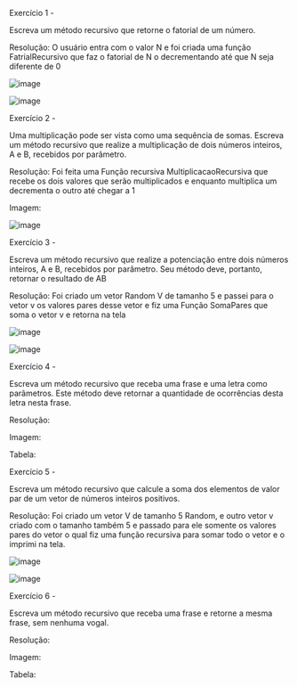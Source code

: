 Exercício 1 -

Escreva um método recursivo que retorne o fatorial de um número.

Resolução: O usuário entra com o valor N e foi criada uma função FatrialRecursivo que faz o fatorial de N o decrementando até que N seja diferente de 0

![image](https://user-images.githubusercontent.com/111787841/194984798-0b09848b-60d0-4278-9cfe-14e56d3f31de.png)

![image](https://user-images.githubusercontent.com/111787841/195216726-3299fd54-fe79-473f-85e9-9b4b02cd8a32.png)


Exercício 2 -

Uma multiplicação pode ser vista como uma sequência de somas. Escreva um método recursivo que realize a multiplicação de dois números inteiros, A e B, recebidos por parâmetro.

Resolução: Foi feita uma Função recursiva MultiplicacaoRecursiva que recebe os dois valores que serão multiplicados e enquanto multiplica um decrementa o outro até chegar a 1 

Imagem:

![image](https://user-images.githubusercontent.com/111787841/195216620-0fec7e28-1759-452a-93ce-ea2e06e4ab5f.png)


Exercício 3 -

Escreva um método recursivo que realize a potenciação entre dois números inteiros, A e B, recebidos por parâmetro. Seu método deve, portanto, retornar o resultado de AB

Resolução: Foi criado um vetor Random V de tamanho 5 e passei para o vetor v os valores pares desse vetor e fiz uma Função SomaPares que soma o vetor v e retorna na tela

![image](https://user-images.githubusercontent.com/111787841/195220604-15a9787a-519f-4de9-9728-e41cb528791c.png)

![image](https://user-images.githubusercontent.com/111787841/195220690-27d87ae0-ab3d-434b-9dc3-09ba84e516d2.png)

Exercício 4 -

Escreva um método recursivo que receba uma frase e uma letra como parâmetros. Este método deve retornar a quantidade de ocorrências desta letra nesta frase.

Resolução: 

Imagem:

Tabela:


Exercício 5 -

Escreva um método recursivo que calcule a soma dos elementos de valor par de um vetor de números inteiros positivos.

Resolução: Foi criado um vetor V de tamanho 5 Random, e outro vetor v criado com o tamanho também 5 e passado para ele somente os valores pares do vetor o qual fiz uma função recursiva para somar todo o vetor e o imprimi na tela.
  
![image](https://user-images.githubusercontent.com/111787841/194984595-53521ff6-356c-4934-a1a1-338a065629ac.png)

![image](https://user-images.githubusercontent.com/111787841/195220708-8ada1bf1-aad4-4398-9e0b-31281afa5014.png)


Exercício 6 -

Escreva um método recursivo que receba uma frase e retorne a mesma frase, sem nenhuma vogal. 

Resolução: 

Imagem:

Tabela:
